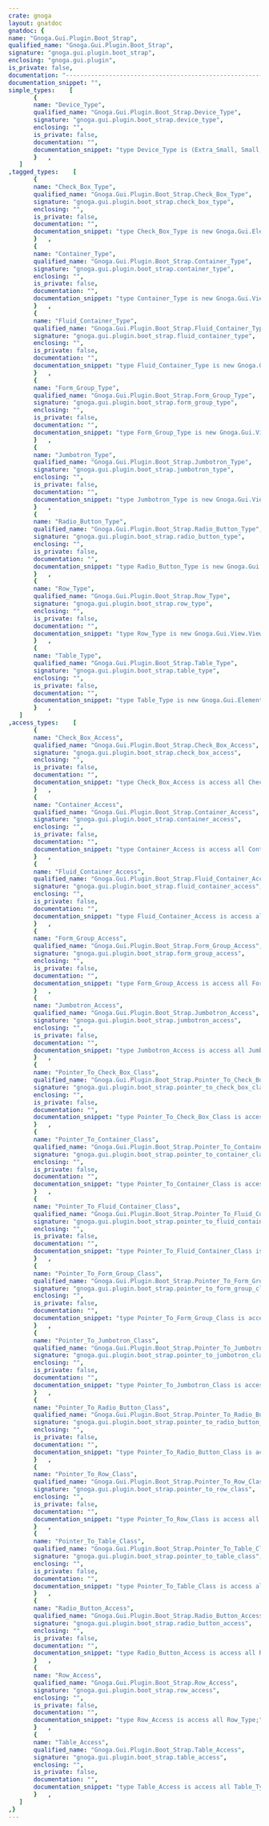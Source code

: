 ```yaml
---
crate: gnoga
layout: gnatdoc
gnatdoc: {
name: "Gnoga.Gui.Plugin.Boot_Strap",
qualified_name: "Gnoga.Gui.Plugin.Boot_Strap",
signature: "gnoga.gui.plugin.boot_strap",
enclosing: "gnoga.gui.plugin",
is_private: false,
documentation: "-----------------------------------------------------------------------\n  Boot Strap Plug In\n-----------------------------------------------------------------------\n  http://getbootstrap.com/\n  Bootstrap uses CSS classes to enhance layout of web pages.\n  These \"bindings\" are just to assist in using Boot strap, however\n  understanding its concepts and adding and removing classes as\n  needed will give full access to boot strap's capabilities.",
documentation_snippet: "",
simple_types:    [
       {
       name: "Device_Type",
       qualified_name: "Gnoga.Gui.Plugin.Boot_Strap.Device_Type",
       signature: "gnoga.gui.plugin.boot_strap.device_type",
       enclosing: "",
       is_private: false,
       documentation: "",
       documentation_snippet: "type Device_Type is (Extra_Small, Small, Medium, Large);",
       }   ,
   ]
,tagged_types:    [
       {
       name: "Check_Box_Type",
       qualified_name: "Gnoga.Gui.Plugin.Boot_Strap.Check_Box_Type",
       signature: "gnoga.gui.plugin.boot_strap.check_box_type",
       enclosing: "",
       is_private: false,
       documentation: "",
       documentation_snippet: "type Check_Box_Type is new Gnoga.Gui.Element.Element_Type with record\n   Box : Gnoga.Gui.Element.Form.Check_Box_Type;\nend record;",
       }   ,
       {
       name: "Container_Type",
       qualified_name: "Gnoga.Gui.Plugin.Boot_Strap.Container_Type",
       signature: "gnoga.gui.plugin.boot_strap.container_type",
       enclosing: "",
       is_private: false,
       documentation: "",
       documentation_snippet: "type Container_Type is new Gnoga.Gui.View.View_Base_Type with private;",
       }   ,
       {
       name: "Fluid_Container_Type",
       qualified_name: "Gnoga.Gui.Plugin.Boot_Strap.Fluid_Container_Type",
       signature: "gnoga.gui.plugin.boot_strap.fluid_container_type",
       enclosing: "",
       is_private: false,
       documentation: "",
       documentation_snippet: "type Fluid_Container_Type is new Gnoga.Gui.View.View_Base_Type with private;",
       }   ,
       {
       name: "Form_Group_Type",
       qualified_name: "Gnoga.Gui.Plugin.Boot_Strap.Form_Group_Type",
       signature: "gnoga.gui.plugin.boot_strap.form_group_type",
       enclosing: "",
       is_private: false,
       documentation: "",
       documentation_snippet: "type Form_Group_Type is new Gnoga.Gui.View.View_Base_Type with private;",
       }   ,
       {
       name: "Jumbotron_Type",
       qualified_name: "Gnoga.Gui.Plugin.Boot_Strap.Jumbotron_Type",
       signature: "gnoga.gui.plugin.boot_strap.jumbotron_type",
       enclosing: "",
       is_private: false,
       documentation: "",
       documentation_snippet: "type Jumbotron_Type is new Gnoga.Gui.View.View_Base_Type with private;",
       }   ,
       {
       name: "Radio_Button_Type",
       qualified_name: "Gnoga.Gui.Plugin.Boot_Strap.Radio_Button_Type",
       signature: "gnoga.gui.plugin.boot_strap.radio_button_type",
       enclosing: "",
       is_private: false,
       documentation: "",
       documentation_snippet: "type Radio_Button_Type is new Gnoga.Gui.Element.Element_Type with record\n   Radio : Gnoga.Gui.Element.Form.Radio_Button_Type;\nend record;",
       }   ,
       {
       name: "Row_Type",
       qualified_name: "Gnoga.Gui.Plugin.Boot_Strap.Row_Type",
       signature: "gnoga.gui.plugin.boot_strap.row_type",
       enclosing: "",
       is_private: false,
       documentation: "",
       documentation_snippet: "type Row_Type is new Gnoga.Gui.View.View_Base_Type with private;",
       }   ,
       {
       name: "Table_Type",
       qualified_name: "Gnoga.Gui.Plugin.Boot_Strap.Table_Type",
       signature: "gnoga.gui.plugin.boot_strap.table_type",
       enclosing: "",
       is_private: false,
       documentation: "",
       documentation_snippet: "type Table_Type is new Gnoga.Gui.Element.Element_Type with record\n   Table : Gnoga.Gui.Element.Table.Table_Type;\nend record;",
       }   ,
   ]
,access_types:    [
       {
       name: "Check_Box_Access",
       qualified_name: "Gnoga.Gui.Plugin.Boot_Strap.Check_Box_Access",
       signature: "gnoga.gui.plugin.boot_strap.check_box_access",
       enclosing: "",
       is_private: false,
       documentation: "",
       documentation_snippet: "type Check_Box_Access is access all Check_Box_Type;",
       }   ,
       {
       name: "Container_Access",
       qualified_name: "Gnoga.Gui.Plugin.Boot_Strap.Container_Access",
       signature: "gnoga.gui.plugin.boot_strap.container_access",
       enclosing: "",
       is_private: false,
       documentation: "",
       documentation_snippet: "type Container_Access is access all Container_Type;",
       }   ,
       {
       name: "Fluid_Container_Access",
       qualified_name: "Gnoga.Gui.Plugin.Boot_Strap.Fluid_Container_Access",
       signature: "gnoga.gui.plugin.boot_strap.fluid_container_access",
       enclosing: "",
       is_private: false,
       documentation: "",
       documentation_snippet: "type Fluid_Container_Access is access all Fluid_Container_Type;",
       }   ,
       {
       name: "Form_Group_Access",
       qualified_name: "Gnoga.Gui.Plugin.Boot_Strap.Form_Group_Access",
       signature: "gnoga.gui.plugin.boot_strap.form_group_access",
       enclosing: "",
       is_private: false,
       documentation: "",
       documentation_snippet: "type Form_Group_Access is access all Form_Group_Type;",
       }   ,
       {
       name: "Jumbotron_Access",
       qualified_name: "Gnoga.Gui.Plugin.Boot_Strap.Jumbotron_Access",
       signature: "gnoga.gui.plugin.boot_strap.jumbotron_access",
       enclosing: "",
       is_private: false,
       documentation: "",
       documentation_snippet: "type Jumbotron_Access is access all Jumbotron_Type;",
       }   ,
       {
       name: "Pointer_To_Check_Box_Class",
       qualified_name: "Gnoga.Gui.Plugin.Boot_Strap.Pointer_To_Check_Box_Class",
       signature: "gnoga.gui.plugin.boot_strap.pointer_to_check_box_class",
       enclosing: "",
       is_private: false,
       documentation: "",
       documentation_snippet: "type Pointer_To_Check_Box_Class is access all Check_Box_Type'Class;",
       }   ,
       {
       name: "Pointer_To_Container_Class",
       qualified_name: "Gnoga.Gui.Plugin.Boot_Strap.Pointer_To_Container_Class",
       signature: "gnoga.gui.plugin.boot_strap.pointer_to_container_class",
       enclosing: "",
       is_private: false,
       documentation: "",
       documentation_snippet: "type Pointer_To_Container_Class is access all Container_Type'Class;",
       }   ,
       {
       name: "Pointer_To_Fluid_Container_Class",
       qualified_name: "Gnoga.Gui.Plugin.Boot_Strap.Pointer_To_Fluid_Container_Class",
       signature: "gnoga.gui.plugin.boot_strap.pointer_to_fluid_container_class",
       enclosing: "",
       is_private: false,
       documentation: "",
       documentation_snippet: "type Pointer_To_Fluid_Container_Class is access all Fluid_Container_Type'Class;",
       }   ,
       {
       name: "Pointer_To_Form_Group_Class",
       qualified_name: "Gnoga.Gui.Plugin.Boot_Strap.Pointer_To_Form_Group_Class",
       signature: "gnoga.gui.plugin.boot_strap.pointer_to_form_group_class",
       enclosing: "",
       is_private: false,
       documentation: "",
       documentation_snippet: "type Pointer_To_Form_Group_Class is access all Form_Group_Type'Class;",
       }   ,
       {
       name: "Pointer_To_Jumbotron_Class",
       qualified_name: "Gnoga.Gui.Plugin.Boot_Strap.Pointer_To_Jumbotron_Class",
       signature: "gnoga.gui.plugin.boot_strap.pointer_to_jumbotron_class",
       enclosing: "",
       is_private: false,
       documentation: "",
       documentation_snippet: "type Pointer_To_Jumbotron_Class is access all Jumbotron_Type'Class;",
       }   ,
       {
       name: "Pointer_To_Radio_Button_Class",
       qualified_name: "Gnoga.Gui.Plugin.Boot_Strap.Pointer_To_Radio_Button_Class",
       signature: "gnoga.gui.plugin.boot_strap.pointer_to_radio_button_class",
       enclosing: "",
       is_private: false,
       documentation: "",
       documentation_snippet: "type Pointer_To_Radio_Button_Class is access all Radio_Button_Type'Class;",
       }   ,
       {
       name: "Pointer_To_Row_Class",
       qualified_name: "Gnoga.Gui.Plugin.Boot_Strap.Pointer_To_Row_Class",
       signature: "gnoga.gui.plugin.boot_strap.pointer_to_row_class",
       enclosing: "",
       is_private: false,
       documentation: "",
       documentation_snippet: "type Pointer_To_Row_Class is access all Row_Type'Class;",
       }   ,
       {
       name: "Pointer_To_Table_Class",
       qualified_name: "Gnoga.Gui.Plugin.Boot_Strap.Pointer_To_Table_Class",
       signature: "gnoga.gui.plugin.boot_strap.pointer_to_table_class",
       enclosing: "",
       is_private: false,
       documentation: "",
       documentation_snippet: "type Pointer_To_Table_Class is access all Table_Type'Class;",
       }   ,
       {
       name: "Radio_Button_Access",
       qualified_name: "Gnoga.Gui.Plugin.Boot_Strap.Radio_Button_Access",
       signature: "gnoga.gui.plugin.boot_strap.radio_button_access",
       enclosing: "",
       is_private: false,
       documentation: "",
       documentation_snippet: "type Radio_Button_Access is access all Radio_Button_Type;",
       }   ,
       {
       name: "Row_Access",
       qualified_name: "Gnoga.Gui.Plugin.Boot_Strap.Row_Access",
       signature: "gnoga.gui.plugin.boot_strap.row_access",
       enclosing: "",
       is_private: false,
       documentation: "",
       documentation_snippet: "type Row_Access is access all Row_Type;",
       }   ,
       {
       name: "Table_Access",
       qualified_name: "Gnoga.Gui.Plugin.Boot_Strap.Table_Access",
       signature: "gnoga.gui.plugin.boot_strap.table_access",
       enclosing: "",
       is_private: false,
       documentation: "",
       documentation_snippet: "type Table_Access is access all Table_Type;",
       }   ,
   ]
,}
---
```

